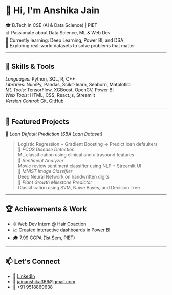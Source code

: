 
# 👋 Hi, I'm Anshika Jain

🎓 B.Tech in CSE (AI & Data Science) | PIET  
📊 Passionate about Data Science, ML & Web Dev  
📌 Currently learning: Deep Learning, Power BI, and DSA  
🌱 Exploring real-world datasets to solve problems that matter

---

## 🧠 Skills & Tools

*Languages:* Python, SQL, R, C++  
*Libraries:* NumPy, Pandas, Scikit-learn, Seaborn, Matplotlib  
*ML Tools:* TensorFlow, XGBoost, OpenCV, Power BI  
*Web Tools:* HTML, CSS, React.js, Streamlit  
*Version Control:* Git, GitHub

---

## 📌 Featured Projects

🔹 *Loan Default Prediction (SBA Loan Dataset)*  
> Logistic Regression + Gradient Boosting → Predict loan defaulters  
🔹 *PCOS Disease Detection*  
> ML classification using clinical and ultrasound features  
🔹 *Sentiment Analyzer*  
> Movie review sentiment classifier using NLP + Streamlit UI  
🔹 *MNIST Image Classifier*  
> Deep Neural Network on handwritten digits  
🔹 *Plant Growth Milestone Predictor*  
> Classification using SVM, Naïve Bayes, and Decision Tree

---

## 🏆 Achievements & Work

- 🌐 Web Dev Intern @ Hair Coaction  
- 📈 Created interactive dashboards in Power BI  
- 🎓 7.99 CGPA (1st Sem, PIET)

---

## 📫 Let's Connect

- 🔗 [LinkedIn](https://www.linkedin.com/in/anshika-jain-b30172346)  
- 📧 jainanshika366@gmail.com  
- 📱 +91 9518860638
